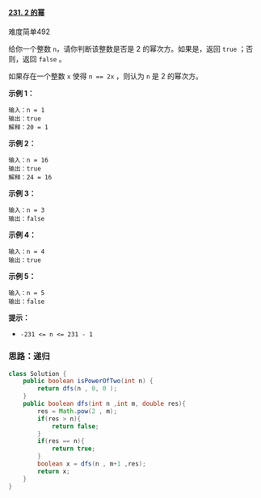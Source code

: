 #### [231. 2 的幂](https://leetcode-cn.com/problems/power-of-two/)

难度简单492

给你一个整数 `n`，请你判断该整数是否是 2 的幂次方。如果是，返回 `true` ；否则，返回 `false` 。

如果存在一个整数 `x` 使得 `n == 2x` ，则认为 `n` 是 2 的幂次方。

 

**示例 1：**

```
输入：n = 1
输出：true
解释：20 = 1
```

**示例 2：**

```
输入：n = 16
输出：true
解释：24 = 16
```

**示例 3：**

```
输入：n = 3
输出：false
```

**示例 4：**

```
输入：n = 4
输出：true
```

**示例 5：**

```
输入：n = 5
输出：false
```

 

**提示：**

- `-231 <= n <= 231 - 1`

### 思路：递归

```java
class Solution {
    public boolean isPowerOfTwo(int n) {
        return dfs(n , 0, 0 );
    }
    public boolean dfs(int n ,int m, double res){
        res = Math.pow(2 , m);
        if(res > n){
            return false;
        }
        if(res == n){
            return true;
        }
        boolean x = dfs(n , m+1 ,res);
        return x;
    }
}
```